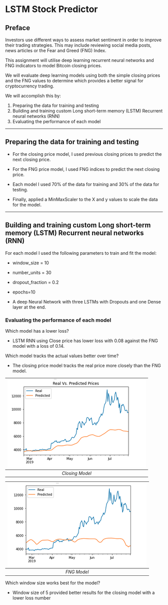 # LSTM Stock Predictor

## Preface

Investors use different ways to assess market sentiment in order to improve their trading strategies. This may include reviewing social media posts, news articles or the Fear and Greed (FNG) Index.

This assignment will utilise deep learning recurrent neural networks and FNG indicators to model Bitcoin closing prices.

We will evaluate deep learning models using both the simple closing prices and the FNG values to determine which provides a better signal for cryptocurrency trading. 

We will accomplish this by:

1. Preparing the data for training and testing
2. Building and training custom Long short-term memory (LSTM) Recurrent neural networks (RNN)
3. Evaluating the performance of each model

- - -

## Preparing the data for training and testing

* For the closing price model, I used previous closing prices to predict the next closing price.

* For the FNG price model, I used FNG indices to predict the next closing price.

* Each model I used 70% of the data for training and 30% of the data for testing.

* Finally, applied a MinMaxScaler to the X and y values to scale the data for the model.
 - - -

## Building and training custom Long short-term memory (LSTM) Recurrent neural networks (RNN)

For each model I used the following parameters to train and fit the model:
* window_size = 10
* number_units = 30
* dropout_fraction = 0.2
* epochs=10

* A deep Neural Network with three LSTMs with Dropouts and one Dense layer at the end.


### Evaluating the performance of each model

Which model has a lower loss?
* LSTM RNN using Close price has lower loss with 0.08 against the FNG model with a loss of  0.14.

Which model tracks the actual values better over time?
* The closing price model tracks the real price more closely than the FNG model. 


|![Closing Model](Images/Closing_Model.png)|
|:--:| 
| *Closing Model*|

|![FNG Model](Images/FNG_Model.png)|
|:--:| 
| *FNG Model*|


Which window size works best for the model?
* Window size of 5 provided better results for the closing model with a lower loss number